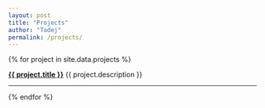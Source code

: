```yaml
---
layout: post
title: "Projects"
author: "Tadej"
permalink: /projects/
---
```

{% for project in site.data.projects %}
<div>
  <a href="{{ project.url }}"><b>{{ project.title }}</b></a>
  <span>{{ project.description }}</span>
</div>
<hr>
{% endfor %}
